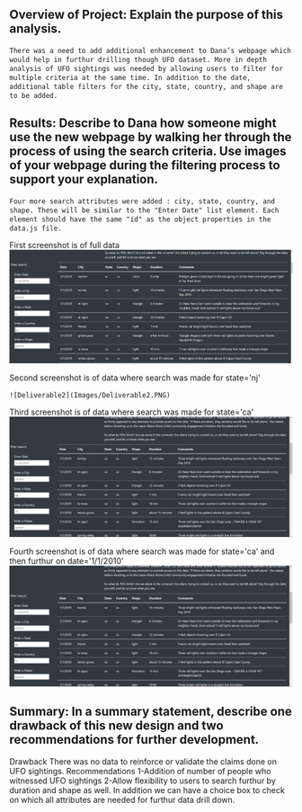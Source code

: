 ## Overview of Project: Explain the purpose of this analysis.
    There was a need to add additional enhancement to Dana’s webpage which would help in furthur drilling though UFO dataset. More in depth analysis of UFO sightings was needed by allowing users to filter for multiple criteria at the same time. In addition to the date, additional table filters for the city, state, country, and shape are to be added.

## Results: Describe to Dana how someone might use the new webpage by walking her through the process of using the search criteria. Use images of your webpage during the filtering process to support your explanation.
    Four more search attributes were added : city, state, country, and shape. These will be similar to the "Enter Date" list element. Each element should have the same "id" as the object properties in the data.js file.
   
  First screenshot is of full data
    ![Deliverable1](Images/Deliverable1.PNG)

  Second screenshot is of data where search was made for state='nj'

    ![Deliverable2](Images/Deliverable2.PNG)

 Third screenshot is of data where search was made for state='ca'
    ![Deliverable3](Images/Deliverable3.PNG)

 Fourth screenshot is of data where search was made for state='ca' and then furthur on date='1/1/2010'
    ![Deliverable3](Images/Deliverable3.PNG)

## Summary: In a summary statement, describe one drawback of this new design and two recommendations for further development.
  Drawback
    There was no data to reinforce or validate the claims done on UFO sightings.
  Recommendations
    1-Addition of number of people who witnessed UFO sightings
    2-Allow flexibility to users to search furthur by duration and shape as well. In addition we can have a choice box to check on which all attributes are needed for furthur data drill down.